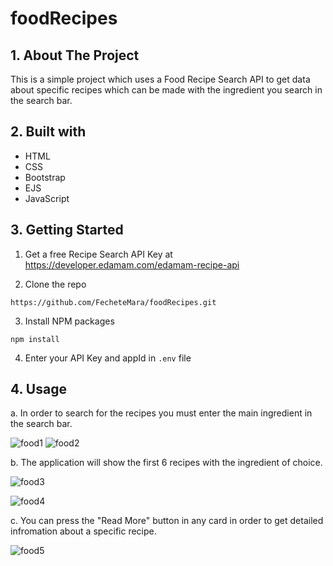# foodRecipes
## 1. About The Project

This is a simple project which uses a Food Recipe Search API to get data about specific recipes which can be made with the ingredient you search in the search bar.

## 2. Built with 
* HTML
* CSS
* Bootstrap
* EJS
* JavaScript

## 3. Getting Started
1. Get a free Recipe Search API Key at https://developer.edamam.com/edamam-recipe-api

2. Clone the repo 
```
https://github.com/FecheteMara/foodRecipes.git
```
3. Install NPM packages
```
npm install
```
4. Enter your API Key and appId in `.env` file

## 4. Usage

a. In order to search for the recipes you must enter the main ingredient in the search bar.

![food1](https://user-images.githubusercontent.com/62255218/200187647-d63559c4-180c-4e4c-9142-37e1a653a20d.png)
![food2](https://user-images.githubusercontent.com/62255218/200187650-214bf9e6-df39-4aad-8768-c663359f6691.png)


b. The application will show the first 6 recipes with the ingredient of choice.

![food3](https://user-images.githubusercontent.com/62255218/200187667-8f3bcbfa-82eb-4b4f-8b50-e1a9b11e6f4e.png)

![food4](https://user-images.githubusercontent.com/62255218/200187804-c1945fe8-b581-43e2-9052-24d45af1b92b.png)

c. You can press the "Read More" button in any card in order to get detailed infromation about a specific recipe.

![food5](https://user-images.githubusercontent.com/62255218/200187672-4d72c028-6c3b-45e7-b882-3ad2be4fa2fc.png)

